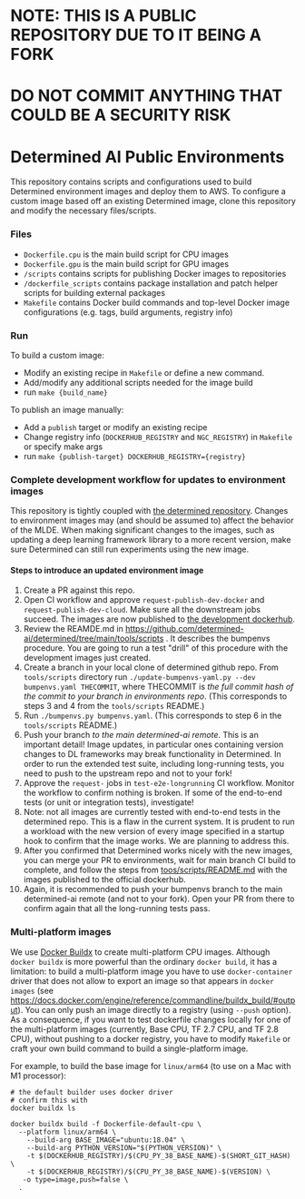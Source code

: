 # NOTE: THIS IS A PUBLIC REPOSITORY DUE TO IT BEING A FORK
# DO NOT COMMIT ANYTHING THAT COULD BE A SECURITY RISK

# Determined AI Public Environments

This repository contains scripts and configurations used to build Determined environment images and deploy them to AWS. 
To configure a custom image based off an existing Determined image, clone this repository and modify the 
necessary files/scripts.


### Files
- `Dockerfile.cpu` is the main build script for CPU images
- `Dockerfile.gpu` is the main build script for GPU images
- `/scripts` contains scripts for publishing Docker images to repositories
- `/dockerfile_scripts` contains package installation and patch helper scripts for building external packages
- `Makefile` contains Docker build commands and top-level Docker image configurations 
  (e.g. tags, build arguments, registry info)
  

### Run
To build a custom image:
- Modify an existing recipe in `Makefile` or define a new command.
- Add/modify any additional scripts needed for the image build
- run `make {build_name}`

To publish an image manually:
- Add a `publish` target or modify an existing recipe
- Change registry info (`DOCKERHUB_REGISTRY` and `NGC_REGISTRY`) in `Makefile` or specify make args
- run `make {publish-target} DOCKERHUB_REGISTRY={registry}`

### Complete development workflow for updates to environment images
This repository is tightly coupled with [the determined repository](https://github.com/determined-ai/determined). Changes to environment images may (and should be assumed to) affect the behavior of the MLDE. When making significant changes to the images, such as updating a deep learning framework library to a more recent version, make sure Determined can still run experiments using the new image.

#### Steps to introduce an updated environment image
1. Create a PR against this repo.
2. Open CI workflow and approve `request-publish-dev-docker` and `request-publish-dev-cloud`. Make sure all the downstream jobs succeed. The images are now published to [the development dockerhub](https://hub.docker.com/r/determinedai/environments-dev).
3. Review the REAMDE.md in https://github.com/determined-ai/determined/tree/main/tools/scripts . It describes the bumpenvs procedure. You are going to run a test "drill" of this procedure with the development images just created.
4. Create a branch in your local clone of determined github repo. From `tools/scripts` directory run `./update-bumpenvs-yaml.py --dev bumpenvs.yaml THECOMMIT`, where THECOMMIT is _the full commit hash of the commit to your branch in environments repo_. (This corresponds to steps 3 and 4 from the `tools/scripts` README.)
5. Run `./bumpenvs.py bumpenvs.yaml`. (This corresponds to step 6 in the `tools/scripts` README.)
6. Push your branch _to the main determined-ai remote_. This is an important detail! Image updates, in particular ones containing version changes to DL frameworks may break functionality in Determined. In order to run the extended
test suite, including long-running tests, you need to push to the upstream repo and not to your fork!
7. Approve the `request-` jobs in `test-e2e-longrunning` CI workflow. Monitor the workflow to confirm nothing is broken. If some of the end-to-end tests (or unit or integration tests), investigate!
8. Note: not all images are currently tested with end-to-end tests in the determined repo. This is a flaw in the current system. It is prudent to run a workload with the new version of every image specified in a startup hook to confirm that the image works. We are planning to address this.
9. After you confirmed that Determined works nicely with the new images, you can merge your PR to environments, wait for main branch CI build to complete, and follow the steps from [toos/scripts/README.md](https://github.com/determined-ai/determined/tree/main/tools/scripts/README.md) with the images published to the official dockerhub.
10. Again, it is recommended to push your bumpenvs branch to the main determined-ai remote (and not to your fork). Open your PR from there to confirm again that all the long-running tests pass.

### Multi-platform images
We use [Docker Buildx](https://docs.docker.com/buildx/working-with-buildx/) to create multi-platform CPU images. Although `docker buildx` is more powerful than the ordinary
`docker build`, it has a limitation: to build a multi-platform image you have to use
`docker-container` driver that does not allow to export an image so that appears in
`docker images` (see https://docs.docker.com/engine/reference/commandline/buildx_build/#output). You can only push an image directly to a registry (using `--push` option).
As a consequence, if you want to test dockerfile changes locally for one of the
multi-platform images (currently, Base CPU, TF 2.7 CPU, and TF 2.8 CPU), without pushing
to a docker registry, you have to modify `Makefile` or craft your own build command to build a single-platform image.

For example, to build the base image for `linux/arm64` (to use on a Mac with M1 processor):
```
# the default builder uses docker driver
# confirm this with
docker buildx ls

docker buildx build -f Dockerfile-default-cpu \
  --platform linux/arm64 \
 	--build-arg BASE_IMAGE="ubuntu:18.04" \
	--build-arg PYTHON_VERSION="$(PYTHON_VERSION)" \
	-t $(DOCKERHUB_REGISTRY)/$(CPU_PY_38_BASE_NAME)-$(SHORT_GIT_HASH) \
	-t $(DOCKERHUB_REGISTRY)/$(CPU_PY_38_BASE_NAME)-$(VERSION) \
   -o type=image,push=false \
  .
```
